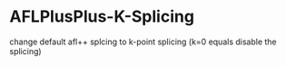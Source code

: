 # AFLPlusPlus-K-Splicing
change default afl++ splcing to k-point splicing (k=0 equals disable the splicing) 
